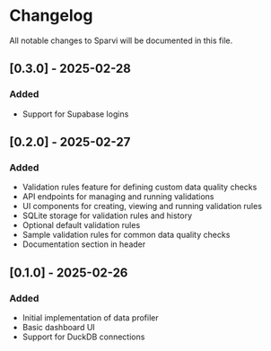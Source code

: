 # Changelog

All notable changes to Sparvi will be documented in this file.

## [0.3.0] - 2025-02-28
### Added
- Support for Supabase logins

## [0.2.0] - 2025-02-27
### Added
- Validation rules feature for defining custom data quality checks
- API endpoints for managing and running validations
- UI components for creating, viewing and running validation rules
- SQLite storage for validation rules and history
- Optional default validation rules
- Sample validation rules for common data quality checks
- Documentation section in header

## [0.1.0] - 2025-02-26
### Added
- Initial implementation of data profiler
- Basic dashboard UI
- Support for DuckDB connections